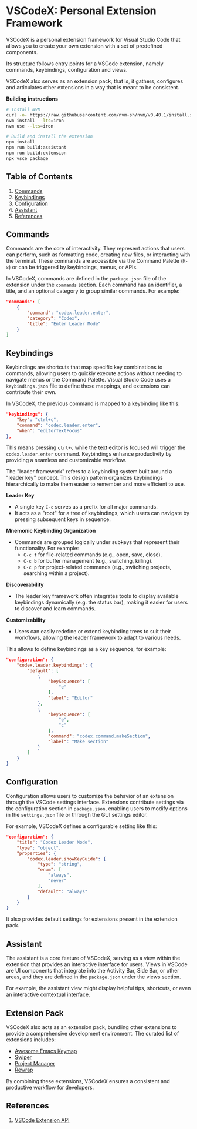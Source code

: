 # VSCodeX: Personal Extension Framework

VSCodeX is a personal extension framework for Visual Studio Code that allows you
to create your own extension with a set of predefined components.

Its structure follows entry points for a VSCode extension, namely commands,
keybindings, configuration and views.

VSCodeX also serves as an extension pack, that is, it gathers, configures and
articulates other extensions in a way that is meant to be consistent.

**Building instructions**

```sh
# Install NVM
curl -o- https://raw.githubusercontent.com/nvm-sh/nvm/v0.40.1/install.sh | bash
nvm install --lts=iron
nvm use --lts=iron

# Build and install the extension
npm install
npm run build:assistant
npm run build:extension
npx vsce package
```

## Table of Contents

1. [Commands](#commands)
2. [Keybindings](#keybindings)
3. [Configuration](#configuration)
4. [Assistant](#assistant)
5. [References](#references)

## Commands

Commands are the core of interactivity. They represent actions that users can
perform, such as formatting code, creating new files, or interacting with the
terminal. These commands are accessible via the Command Palette (`M-x`) or can
be triggered by keybindings, menus, or APIs.

In VSCodeX, commands are defined in the `package.json` file of the extension
under the `commands` section. Each command has an identifier, a title, and an
optional category to group similar commands. For example:

```json
"commands": [
    {
        "command": "codex.leader.enter",
        "category": "Codex",
        "title": "Enter Leader Mode"
    }
]
```

## Keybindings

Keybindings are shortcuts that map specific key combinations to commands,
allowing users to quickly execute actions without needing to navigate menus or
the Command Palette. Visual Studio Code uses a `keybindings.json` file to
define these mappings, and extensions can contribute their own.

In VSCodeX, the previous command is mapped to a keybinding like this:

```json
"keybindings": {
    "key": "ctrl+c",
    "command": "codex.leader.enter",
    "when": "editorTextFocus"
},
```

This means pressing `ctrl+c` while the text editor is focused will trigger the
`codex.leader.enter` command. Keybindings enhance productivity by providing a
seamless and customizable workflow.

The "leader framework" refers to a keybinding system built around a "leader key"
concept. This design pattern organizes keybindings hierarchically to make them
easier to remember and more efficient to use.

**Leader Key**

- A single key `C-c` serves as a prefix for all major commands.
- It acts as a "root" for a tree of keybindings, which users can navigate by
  pressing subsequent keys in sequence.

**Mnemonic Keybinding Organization**

- Commands are grouped logically under subkeys that represent their
  functionality. For example:
    - `C-c f` for file-related commands (e.g., open, save, close).
    - `C-c b` for buffer management (e.g., switching, killing).
    - `C-c p` for project-related commands (e.g., switching projects, searching
      within a project).

**Discoverability**

- The leader key framework often integrates tools to display available
  keybindings dynamically (e.g. the status bar), making it easier for users to
  discover and learn commands.

**Customizability**

- Users can easily redefine or extend keybinding trees to suit their workflows,
  allowing the leader framework to adapt to various needs.

This allows to define keybindings as a key sequence, for example:

```json
"configuration": {
    "codex.leader.keybindings": {
        "default": [
            {
                "keySequence": [
                    "e"
                ],
                "label": "Editor"
            },
            {
                "keySequence": [
                    "e",
                    "c"
                ],
                "command": "codex.command.makeSection",
                "label": "Make section"
            }
        ]
    }
}
```

## Configuration

Configuration allows users to customize the behavior of an extension through the
VSCode settings interface. Extensions contribute settings via the configuration
section in `package.json`, enabling users to modify options in the
`settings.json` file or through the GUI settings editor.

For example, VSCodeX defines a configurable setting like this:

```json
"configuration": {
    "title": "Codex Leader Mode",
    "type": "object",
    "properties": {
        "codex.leader.showKeyGuide": {
            "type": "string",
            "enum": [
                "always",
                "never"
            ],
            "default": "always"
        }
    }
}
```

It also provides default settings for extensions present in the extension pack.

## Assistant

The assistant is a core feature of VSCodeX, serving as a view within the
extension that provides an interactive interface for users. Views in VSCode are
UI components that integrate into the Activity Bar, Side Bar, or other areas,
and they are defined in the `package.json` under the views section.

For example, the assistant view might display helpful tips, shortcuts, or even
an interactive contextual interface.

## Extension Pack

VSCodeX also acts as an extension pack, bundling other extensions to provide a
comprehensive development environment. The curated list of extensions includes:

- [Awesome Emacs Keymap](https://marketplace.visualstudio.com/items?itemName=tuttieee.emacs-mcx)
- [Swiper](https://marketplace.visualstudio.com/items?itemName=wenhoujx.swiper)
- [Project Manager](https://marketplace.visualstudio.com/items?itemName=alefragnani.project-manager)
- [Rewrap](https://marketplace.visualstudio.com/items?itemName=dnut.rewrap-revived)

By combining these extensions, VSCodeX ensures a consistent and productive
workflow for developers.

## References

1. [VSCode Extension API](https://code.visualstudio.com/api)
